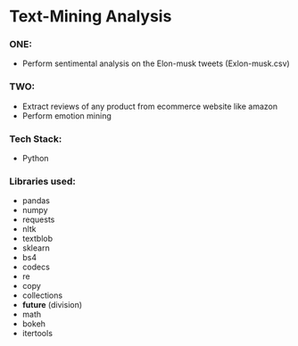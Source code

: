 # Text-Mining Analysis

### ONE:
- Perform sentimental analysis on the Elon-musk tweets (Exlon-musk.csv)

### TWO:
- Extract reviews of any product from ecommerce website like amazon
- Perform emotion mining

### Tech Stack:
+ Python

### Libraries used:
+ pandas
+ numpy
+ requests
+ nltk
+ textblob
+ sklearn
+ bs4
+ codecs
+ re
+ copy
+ collections
+ __future__ (division)
+ math
+ bokeh
+ itertools
